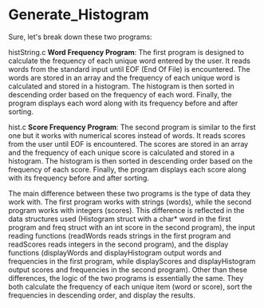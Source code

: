 # Generate_Histogram

Sure, let's break down these two programs:

histString.c
**Word Frequency Program**: The first program is designed to calculate the frequency of each unique word entered by the user. It reads words from the standard input until EOF (End Of File) is encountered. The words are stored in an array and the frequency of each unique word is calculated and stored in a histogram. The histogram is then sorted in descending order based on the frequency of each word. Finally, the program displays each word along with its frequency before and after sorting.

hist.c
**Score Frequency Program**: The second program is similar to the first one but it works with numerical scores instead of words. It reads scores from the user until EOF is encountered. The scores are stored in an array and the frequency of each unique score is calculated and stored in a histogram. The histogram is then sorted in descending order based on the frequency of each score. Finally, the program displays each score along with its frequency before and after sorting.

The main difference between these two programs is the type of data they work with. The first program works with strings (words), while the second program works with integers (scores). This difference is reflected in the data structures used (Histogram struct with a char* word in the first program and freq struct with an int score in the second program), the input reading functions (readWords reads strings in the first program and readScores reads integers in the second program), and the display functions (displayWords and displayHistogram output words and frequencies in the first program, while displayScores and displayHistogram output scores and frequencies in the second program). Other than these differences, the logic of the two programs is essentially the same. They both calculate the frequency of each unique item (word or score), sort the frequencies in descending order, and display the results.

